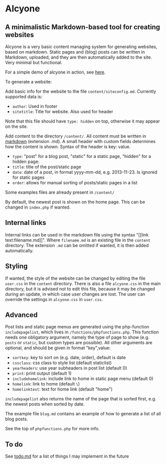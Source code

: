 # Alcyone

## A minimalistic Markdown-based tool for creating websites

Alcyone is a very basic content managing system for generating websites, based on markdown. Static pages and (blog) posts can be written in Markdown, uploaded, and they are then automatically added to the site. Very minimal but functional. 

For a simple demo of alcyone in action, see [here](http://ronaldkaptein.nl/alcyone_demo).

To generate a website:

Add basic info for the website to the file `content/siteconfig.md`. Currently supported data is:

- `author`: Used in footer
- `sitetitle`: Title for website. Also used for header

Note that this file should have `type: hidden` on top, otherwise it may appear on the site.

Add content to the directory `/content/`. All content must be written in
[markdown](http://daringfireball.net/projects/markdown/) (extension .md). A
small header with custom fields determines how the content is shown. Syntax of
the header is key: value.

- `type`: "post" for a blog post, "static" for a static page, "hidden" for a hidden page.
- `title`: title of the post/static page
- `date`: date of a post, in format yyyy-mm-dd, e.g. 2013-11-23. Is ignored for
  static pages
- `order`: allows for manual sorting of posts/static pages in a list  

Some examples files are already present in `/content/`

By default, the newest post is shown on the home page. This can be changed in
`index.php` if wanted. 

## Internal links

Internal links can be used in the markdown file using the syntax "&#91;&#91;link text:filename.md&#93;&#93;". Where
`filename.md` is an existing file in the `content` directory. The extension `.md` can be omitted if wanted, it is then
added automatically. 

## Styling

If wanted, the style of the website can be changed by editing the file `user.css` in the `content` directory. There is also a file
`alcyone.css` in the main directory, but it is advised not to edit this file, because it may be changed during an
update, in which case user changes are lost. The user can override the settings in `alcyone.css` in `user.css`. 

## Advanced

Post lists and static page menus are generated using the php-function
`includepagelist`, which lives in `/functions/phpfunctions.php`. This function
needs one obligatory argument, namely the type of page to show (e.g. `posts` or
`static`, but custom types are possible). All other arguments are optional, and
should be given in format "key",value:

- `sortkey`: key to sort on (e.g. date, order), default is date
- `cssclass`: css class to style list (default staticlist)
- `yearheaders`: use year subheaders in post list (default 0)
- `print`: print output (default 1)
- `includehomelink`: include link to home in static page menu (default 0)
- `homelink`: link to home (default `\`)
- `homelinktext`: text for home link (default "home")

`includepagelist` also returns the name of the page that is sorted first, e.g.
the newest posts when sorted by date. 

The example file `blog.md` contains an example of how to generate a list of all blog posts.

See the top of `phpfunctions.php` for more info.

## To do

See [todo.md](todo.md) for a list of things I may implement in the future
